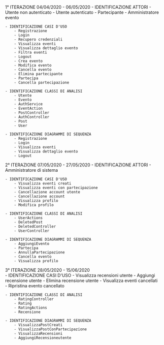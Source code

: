 1° ITERAZIONE 04/04/2020 - 06/05/2020
	- IDENTIFICAZIONE ATTORI
		- Utente non autenticato
		- Utente autenticato
		- Partecipante
		- Amministratore evento
	
	- IDENTIFICAZIONE CASI D'USO
		- Registrazione
		- Login
		- Recupero credenziali
		- Visualizza eventi
		- Visualizza dettaglio evento
		- Filtra eventi
		- Logout
		- Crea evento
		- Modifica evento
		- Cancella evento
		- Elimina partecipante
		- Partecipa
		- Cancella partecipazione

	- IDENTIFICAZIONE CLASSI DI ANALISI
		- Utente
		- Evento
		- AuthService
		- EventAction
		- PostController
		- AuthController
		- Post
		- User

	- IDENTIFICAZIONE DIAGRAMMI DI SEQUENZA
		- Registrazione
		- Login
		- Visualizza eventi
		- Visualizza dettaglio evento
		- Logout

2° ITERAZIONE 07/05/2020 - 27/05/2020
	- IDENTIFICAZIONE ATTORI
		- Amministratore di sistema
	
	- IDENTIFICAZIONE CASI D'USO
		- Visualizza eventi creati
		- Visualizza eventi con partecipazione
		- Cancellazione account utente
		- Cancellazione account
		- Visualizza profilo
		- Modifica profilo

	- IDENTIFICAZIONE CLASSI DI ANALISI
		- UserActions
		- DeletedPost
		- DeletedController
		- UserController

	- IDENTIFICAZIONE DIAGRAMMI DI SEQUENZA
		- AggiungiEvento
		- Partecipa
		- AnnullaPartecipazione
		- Cancella evento
		- Visualizza profilo

3° ITERAZIONE 28/05/2020 - 15/06/2020	
	- IDENTIFICAZIONE CASI D'USO
		- Visualizza recensioni utente
		- Aggiungi recensione utente
		- Elimina recensione utente
		- Visualizza eventi cancellati
		- Ripristina evento cancellato

	- IDENTIFICAZIONE CLASSI DI ANALISI
		- RatingController
		- Rating
		- RatingActions
		- Recensione

	- IDENTIFICAZIONE DIAGRAMMI DI SEQUENZA
		- VisualizzaPostCreati
		- VisualizzaPostConPartecipazione
		- VisualizzaRecensioni
		- AggiungiRecensioneutente
